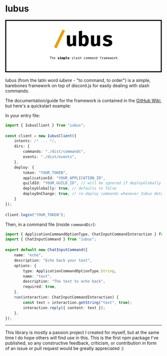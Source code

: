 # Iubus

<div align="center">

![Iubus Banner](assets/banner.svg)

</div>

Iubus (from the latin word _iubere_ - "to command, to order") is a simple, barebones framework on top of discord.js for easily dealing with slash commands.

The documentation/guide for the framework is contained in the [GitHub Wiki](https://github.com/BaumianerNiklas/iubus/wiki), but here's a quickstart example:

In your entry file:

```ts
import { IubusClient } from "iubus";

const client = new IubusClient({
	intents: /* ... */,
	dirs: {
		commands: "./dist/commands",
		events: "./dist/events",
	},
	deploy: {
		token: "YOUR_TOKEN",
		applicationId: "YOUR_APPLICATION_ID",
		guildId: "YOUR_GUILD_ID", // will be ignored if deployGlobally is set to true
		deployGlobally: true, // defaults to false
		deployOnChange: true, // re-deploy commands whenever Iubus detects a change in the command data
	}
});

client.login("YOUR_TOKEN");
```

Then, in a command file (inside `commandDir`):

```ts
import { ApplicationCommandOptionType, ChatInputCommandInteraction } from "discord.js";
import { ChatInputCommand } from "iubus";

export default new ChatInputCommand({
	name: "echo",
	description: "Echo back your text",
	options: {
		type: ApplicationCommandOptionType.String,
		name: "text",
		description: "The text to echo back",
		required: true,
	},
	run(interaction: ChatInputCommandInteraction) {
		const text = interaction.getString("text", true);
		interaction.reply({ content: text });
	},
});
```

---

This library is mostly a passion project I created for myself, but at the same time I do hope others will find use in this. This is the first npm package I've published, so any constructive feedback, criticism, or contribution in form of an issue or pull request would be greatly appreciated :)
